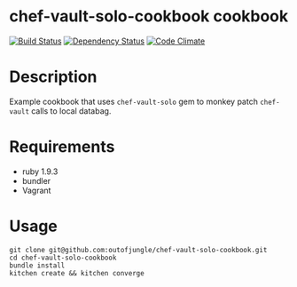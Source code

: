 # chef-vault-solo-cookbook cookbook

[![Build Status](https://travis-ci.org/outofjungle/chef-vault-solo-cookbook.png?branch=master)](https://travis-ci.org/outofjungle/chef-vault-solo-cookbook)
[![Dependency Status](https://gemnasium.com/outofjungle/chef-vault-solo-cookbook.png)](https://gemnasium.com/outofjungle/chef-vault-solo-cookbook)
[![Code Climate](https://codeclimate.com/github/outofjungle/chef-vault-solo-cookbook.png)](https://codeclimate.com/github/outofjungle/chef-vault-solo-cookbook)

# Description

Example cookbook that uses `chef-vault-solo` gem to monkey patch `chef-vault` calls to local databag.

# Requirements

  * ruby 1.9.3
  * bundler
  * Vagrant

# Usage

    git clone git@github.com:outofjungle/chef-vault-solo-cookbook.git
    cd chef-vault-solo-cookbook
    bundle install
    kitchen create && kitchen converge

  
